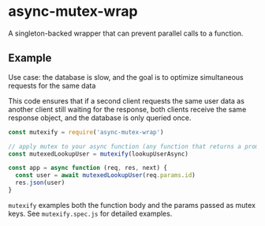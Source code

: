 # async-mutex-wrap

A singleton-backed wrapper that can prevent parallel calls to a function.

## Example

Use case: the database is slow, and the goal is to optimize simultaneous requests for the same data

This code ensures that if a second client requests the same user data as another client still waiting for the response, both clients receive the same response object, and the database is only queried once.

```js
const mutexify = require('async-mutex-wrap')

// apply mutex to your async function (any function that returns a promise)
const mutexedLookupUser = mutexify(lookupUserAsync)

const app = async function (req, res, next) {
  const user = await mutexedLookupUser(req.params.id)
  res.json(user)
}
```

`mutexify` examples both the function body and the params passed as mutex keys. See `mutexify.spec.js` for detailed examples.
